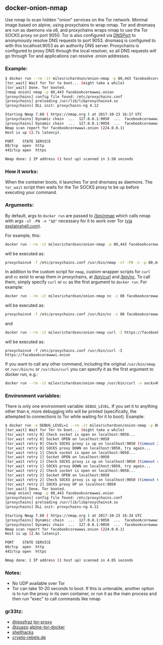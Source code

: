 ## docker-onion-nmap

Use nmap to scan hidden "onion" services on the Tor network. Minimal image
based on alpine, using proxychains to wrap nmap. Tor and dnsmasq are run
as daemons via s6, and proxychains wraps nmap to use the Tor SOCKS proxy on port 9050. Tor is also configured via [DNSPort](https://www.torproject.org/docs/tor-manual.html.en#DNSPort) to anonymously resolve DNS requests to port 9053. dnsmasq is configured to with this localhost:9053 as an authority DNS server. Proxychains is configured to proxy DNS through the local resolver, so all DNS requests will go through Tor and applications can resolve .onion addresses.

### Example:

``` bash
$ docker run --rm -it milesrichardson/onion-nmap -p 80,443 facebookcorewwwi.onion
[tor_wait] Wait for Tor to boot... (might take a while)
[tor_wait] Done. Tor booted.
[nmap onion] nmap -p 80,443 facebookcorewwwi.onion
[proxychains] config file found: /etc/proxychains.conf
[proxychains] preloading /usr/lib/libproxychains4.so
[proxychains] DLL init: proxychains-ng 4.12

Starting Nmap 7.60 ( https://nmap.org ) at 2017-10-23 16:17 UTC
[proxychains] Dynamic chain  ...  127.0.0.1:9050  ...  facebookcorewwwi.onion:443  ...  OK
[proxychains] Dynamic chain  ...  127.0.0.1:9050  ...  facebookcorewwwi.onion:80  ...  OK
Nmap scan report for facebookcorewwwi.onion (224.0.0.1)
Host is up (2.7s latency).

PORT    STATE SERVICE
80/tcp  open  http
443/tcp open  https

Nmap done: 1 IP address (1 host up) scanned in 3.58 seconds
```

### How it works:

When the container boots, it launches Tor and dnsmasq as daemons. The `tor_wait`
script then waits for the Tor SOCKS proxy to be up before executing your command.

### Arguments:

By default, args to `docker run` are passed to [/bin/nmap](/bin/nmap)
which calls nmap with args `-sT -PN -n "$@"` necessary for it to work over Tor ([via explainshell.com](https://explainshell.com/explain?cmd=nmap+-sT+-PN+-n)).

For example, this:

``` bash
docker run --rm -it milesrichardson/onion-nmap -p 80,443 facebookcorewwwi.onion
```

will be executed as:

``` sh
proxychains4 -f /etc/proxychains.conf /usr/bin/nmap -sT -PN -n -p 80,443 facebookcorewwwi.onion
```

In addition to the custom script for `nmap`, custom wrapper scripts for `curl`
and `nc` exist to wrap them in proxychains, at [/bin/curl](/bin/curl)
and [/bin/nc](/bin/nc). To call them, simply specify `curl` or `nc`
as the first argument to `docker run`. For example:

``` bash
docker run --rm -it milesrichardson/onion-nmap nc -z 80 facebookcorewwwi.onion
```

will be executed as:

``` bash
proxychains4 -f /etc/proxychains.conf /usr/bin/nc -z 80 facebookcorewwwi.onion
```

and

``` bash
docker run --rm -it milesrichardson/onion-nmap curl -I https://facebookcorewwwi.onion
```

will be executed as:

```
proxychains4 -f /etc/proxychains.conf /usr/bin/curl -I https://facebookcorewwwi.onion
```

If you want to call any other command, including the original `/usr/bin/nmap` or
`/usr/bin/nc` or `/usr/bin/curl` you can specify it as the first argument to docker run, e.g.:

``` bash
docker run --rm -it milesrichardson/onion-nmap /usr/bin/curl -x socks4h://localhost:9050 https://facebookcorewwwi.onion
```

### Environment variables:

There is only one environment variable: `DEBUG_LEVEL`. If you set it to
anything other than `0`, more debugging info will be printed (specifically,
the attempted to connections to Tor while waiting for it to boot). Example:

``` bash
$ docker run -e DEBUG_LEVEL=1 --rm -it milesrichardson/onion-nmap -p 80,443 facebookcorewwwi.onion
[tor_wait] Wait for Tor to boot... (might take a while)
[tor_wait retry 0] Check socket is open on localhost:9050...
[tor_wait retry 0] Socket OPEN on localhost:9050
[tor_wait retry 0] Check SOCKS proxy is up on localhost:9050 (timeout 2 )...
[tor_wait retry 0] SOCKS proxy DOWN on localhost:9050, try again...
[tor_wait retry 1] Check socket is open on localhost:9050...
[tor_wait retry 1] Socket OPEN on localhost:9050
[tor_wait retry 1] Check SOCKS proxy is up on localhost:9050 (timeout 4 )...
[tor_wait retry 1] SOCKS proxy DOWN on localhost:9050, try again...
[tor_wait retry 2] Check socket is open on localhost:9050...
[tor_wait retry 2] Socket OPEN on localhost:9050
[tor_wait retry 2] Check SOCKS proxy is up on localhost:9050 (timeout 6 )...
[tor_wait retry 2] SOCKS proxy UP on localhost:9050
[tor_wait] Done. Tor booted.
[nmap onion] nmap -p 80,443 facebookcorewwwi.onion
[proxychains] config file found: /etc/proxychains.conf
[proxychains] preloading /usr/lib/libproxychains4.so
[proxychains] DLL init: proxychains-ng 4.12

Starting Nmap 7.60 ( https://nmap.org ) at 2017-10-23 16:34 UTC
[proxychains] Dynamic chain  ...  127.0.0.1:9050  ...  facebookcorewwwi.onion:443  ...  OK
[proxychains] Dynamic chain  ...  127.0.0.1:9050  ...  facebookcorewwwi.onion:80  ...  OK
Nmap scan report for facebookcorewwwi.onion (224.0.0.1)
Host is up (2.8s latency).

PORT    STATE SERVICE
80/tcp  open  http
443/tcp open  https

Nmap done: 1 IP address (1 host up) scanned in 4.05 seconds
```

### Notes:

- No UDP available over Tor
- Tor can take 10-20 seconds to boot. If this is untenable, another option is to run the proxy in its own container, or run it as the main process and then run "exec" to call commands like nmap

### gr33tz:

- [@jessfraz](https://github.com/jessfraz) [tor-proxy](https://github.com/jessfraz/dockerfiles/tree/master/tor-proxy)
- [@zuazo](https://github.com/zuazo) [alpine-tor-docker](https://github.com/zuazo/alpine-tor-docker)
- [shellhacks](https://www.shellhacks.com/anonymous-port-scanning-nmap-tor-proxychains/)
- [crypto-rebels.de](https://www.crypto-rebels.de/scanhidden.html)
